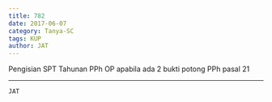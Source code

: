 ```yaml
---
title: 782
date: 2017-06-07
category: Tanya-SC
tags: KUP
author: JAT
---
```


Pengisian SPT Tahunan PPh OP apabila ada 2 bukti potong PPh pasal 21

---



`JAT`
